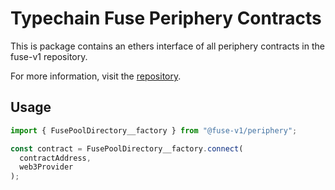 # Typechain Fuse Periphery Contracts

This is package contains an ethers interface of all periphery contracts in the fuse-v1 repository.

For more information, visit the [repository](https://github.com/Rari-Capital/fuse-v1).

## Usage

```js
import { FusePoolDirectory__factory } from "@fuse-v1/periphery";

const contract = FusePoolDirectory__factory.connect(
  contractAddress,
  web3Provider
);
```
